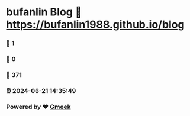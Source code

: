 # bufanlin Blog :link: https://bufanlin1988.github.io/blog 
### :page_facing_up: [1](https://bufanlin1988.github.io/blog/tag.html) 
### :speech_balloon: 0 
### :hibiscus: 371 
### :alarm_clock: 2024-06-21 14:35:49 
### Powered by :heart: [Gmeek](https://github.com/Meekdai/Gmeek)
